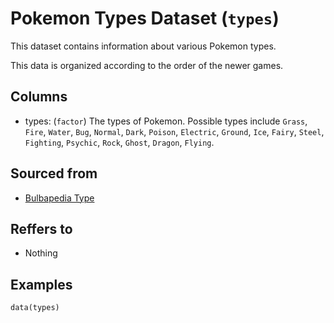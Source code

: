# Pokemon Types Dataset (`types`)

This dataset contains information about various Pokemon types.


This data is organized according to the order of the newer games.


## Columns
  - types: (`factor`) The types of Pokemon. Possible types include `Grass`, `Fire`, `Water`, `Bug`, `Normal`, `Dark`, `Poison`, `Electric`, `Ground`, `Ice`, `Fairy`, `Steel`, `Fighting`, `Psychic`, `Rock`, `Ghost`, `Dragon`, `Flying`.

## Sourced from
  - [Bulbapedia Type](https://bulbapedia.bulbagarden.net/wiki/Type)

## Reffers to
  - Nothing

## Examples
```
data(types)
```
